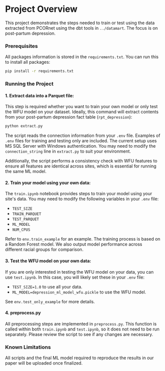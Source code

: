 # Project Overview

This project demonstrates the steps needed to train or test using the data extracted from PCORnet using the dbt tools in `../datamart`. The focus is on post-partum depression.

### Prerequisites 

All packages information is stored in the `requirements.txt`. You can run this to install all packages:
   ```bash
   pip install -r requirements.txt
   ```

### Running the Project

#### 1. Extract data into a Parquet file:

This step is required whether you want to train your own model or only test the WFU model on your dataset. Ideally, this command will extract contents from your post-partum depression fact table (`rpt_depression`):
   ```bash
   python extract.py
   ```

The script reads the connection information from your `.env` file. Examples of `.env` files for training and testing only are included. The current setup uses MS SQL Server with Windows authentication. You may need to modify the `connection_string` line in `extract.py` to suit your environment.

Additionally, the script performs a consistency check with WFU features to ensure all features are identical across sites, which is essential for running the same ML model.

#### 2. Train your model using your own data:

The `train.ipynb` notebook provides steps to train your model using your site's data. You may need to modify the following variables in your `.env` file:
- `TEST_SIZE`
- `TRAIN_PARQUET`
- `TEST_PARQUET`
- `ML_MODEL`
- `NUM_CPUS`

Refer to `env.train_example` for an example. The training process is based on a Random Forest model. We also output model performance across different racial groups for comparison.

#### 3. Test the WFU model on your own data:

If you are only interested in testing the WFU model on your data, you can use `test.ipynb`. In this case, you will likely set these in your `.env` file:
- `TEST_SIZE=1.0` to use all your data.
- `ML_MODEL=depression_ml_model_wfu.pickle` to use the WFU model.

See `env.test_only_example` for more details.

#### 4. preprocess.py

All preprocessing steps are implemented in `preprocess.py`. This function is called within both `train.ipynb` and `test.ipynb`, so it does not need to be run separately. Please review the script to see if any changes are necessary.

### Known Limitations

All scripts and the final ML model required to reproduce the results in our paper will be uploaded once finalized.